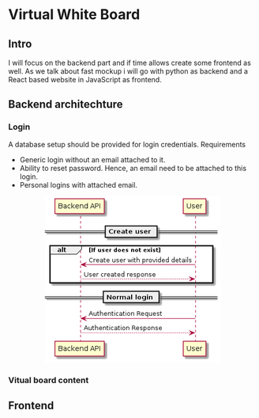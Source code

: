 # Virtual White Board

## Intro 
I will focus on the backend part and if time allows create some frontend as well. 
As we talk about fast mockup i will go with python as backend and a React based website in JavaScript as frontend.

## Backend architechture

### Login
A database setup should be provided for login credentials. Requirements
 * Generic login without an email attached to it.
 * Ability to reset password. Hence, an email need to be attached to this login.
 * Personal logins with attached email.

<p align="center">
<img src="./backend/doc/backend_login.png">
</p>

### Vitual board content


## Frontend 

